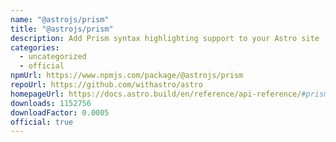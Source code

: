 ```yaml
---
name: "@astrojs/prism"
title: "@astrojs/prism"
description: Add Prism syntax highlighting support to your Astro site
categories:
  - uncategorized
  - official
npmUrl: https://www.npmjs.com/package/@astrojs/prism
repoUrl: https://github.com/withastro/astro
homepageUrl: https://docs.astro.build/en/reference/api-reference/#prism-
downloads: 1152756
downloadFactor: 0.0005
official: true
---
```


